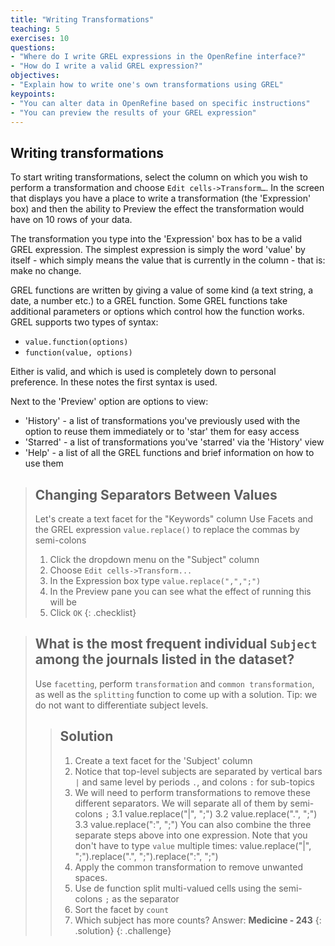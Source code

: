 ```yaml
---
title: "Writing Transformations"
teaching: 5
exercises: 10
questions:
- "Where do I write GREL expressions in the OpenRefine interface?"
- "How do I write a valid GREL expression?"
objectives:
- "Explain how to write one's own transformations using GREL"
keypoints:
- "You can alter data in OpenRefine based on specific instructions"
- "You can preview the results of your GREL expression"
---
```


## Writing transformations

To start writing transformations, select the column on which you wish to perform a transformation and choose ```Edit cells->Transform…```. In the screen that displays you have a place to write a transformation (the 'Expression' box) and then the ability to Preview the effect the transformation would have on 10 rows of your data.

The transformation you type into the 'Expression' box has to be a valid GREL expression. The simplest expression is simply the word 'value' by itself - which simply means the value that is currently in the column - that is: make no change.

GREL functions are written by giving a value of some kind (a text string, a date, a number etc.) to a GREL function. Some GREL functions take additional parameters or options which control how the function works. GREL supports two types of syntax:

* ```value.function(options)```
* ```function(value, options)```

Either is valid, and which is used is completely down to personal preference. In these notes the first syntax is used.

Next to the 'Preview' option are options to view:

* 'History' - a list of transformations you've previously used with the option to reuse them immediately or to 'star' them for easy access
* 'Starred' - a list of transformations you've 'starred' via the 'History' view
* 'Help' - a list of all the GREL functions and brief information on how to use them

>## Changing Separators Between Values
>Let's create a text facet for the "Keywords" column 
>Use Facets and the GREL expression ```value.replace()``` to replace the commas by semi-colons
>1. Click the dropdown menu on the "Subject" column
>2. Choose ```Edit cells->Transform...```
>3. In the Expression box type ```value.replace(",",";")```
>4. In the Preview pane you can see what the effect of running this will be
>5. Click ```OK```
{: .checklist}

>## What is the most frequent individual `Subject` among the journals listed in the dataset?
> Use `facetting`, perform `transformation` and `common transformation`, as well as the `splitting` function to come up with a solution. Tip: we do not want to differentiate subject levels.
>>## Solution
>>1. Create a text facet for the 'Subject' column
>>2. Notice that top-level subjects are separated by vertical bars `|` and same level by periods `.`, and colons `:` for sub-topics
>>3. We will need to perform transformations to remove these different separators. We will separate all of them by semi-colons `;`
>>3.1 value.replace("|", ";")
>>3.2 value.replace(".", ";")
>>3.3 value.replace(":", ";")
>>You can also combine the three separate steps above into one expression. Note that you don't have to type `value` multiple times: value.replace("|", ";").replace(".", ";").replace(":", ";")
>>4. Apply the common transformation to remove unwanted spaces.
>>5. Use de function split multi-valued cells using the semi-colons `;` as the separator
>>6. Sort the facet by `count`
>>7. Which subject has more counts? Answer: **Medicine - 243**
>{: .solution}
{: .challenge}
